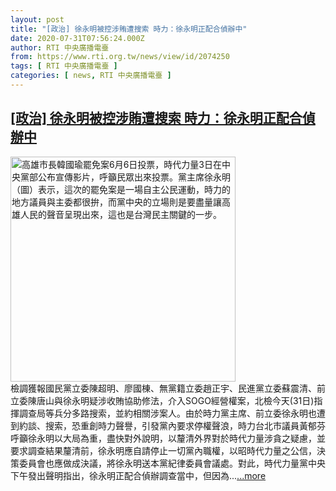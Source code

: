 ```yaml
---
layout: post
title: "[政治] 徐永明被控涉賄遭搜索 時力：徐永明正配合偵辦中"
date: 2020-07-31T07:56:24.000Z
author: RTI 中央廣播電臺
from: https://www.rti.org.tw/news/view/id/2074250
tags: [ RTI 中央廣播電臺 ]
categories: [ news, RTI 中央廣播電臺 ]
---
```

<!--1596182184000-->
[[政治] 徐永明被控涉賄遭搜索 時力：徐永明正配合偵辦中](https://www.rti.org.tw/news/view/id/2074250)
------

<div>
<img src="https://static.rti.org.tw/assets/thumbnails/2020/06/03/20200603000032M.jpg" width="360" alt="高雄市長韓國瑜罷免案6月6日投票，時代力量3日在中央黨部公布宣傳影片，呼籲民眾出來投票。黨主席徐永明（圖）表示，這次的罷免案是一場自主公民運動，時力的地方議員與主委都很拚，而黨中央的立場則是要盡量讓高雄人民的聲音呈現出來，這也是台灣民主關鍵的一步。" title="高雄市長韓國瑜罷免案6月6日投票，時代力量3日在中央黨部公布宣傳影片，呼籲民眾出來投票。黨主席徐永明（圖）表示，這次的罷免案是一場自主公民運動，時力的地方議員與主委都很拚，而黨中央的立場則是要盡量讓高雄人民的聲音呈現出來，這也是台灣民主關鍵的一步。"><br>檢調獲報國民黨立委陳超明、廖國棟、無黨籍立委趙正宇、民進黨立委蘇震清、前立委陳唐山與徐永明疑涉收賄協助修法，介入SOGO經營權案，北檢今天(31日)指揮調查局等兵分多路搜索，並約相關涉案人。由於時力黨主席、前立委徐永明也遭到約談、搜索，恐重創時力聲譽，引發黨內要求停權聲浪，時力台北市議員黃郁芬呼籲徐永明以大局為重，盡快對外說明，以釐清外界對於時代力量涉貪之疑慮，並要求調查結果釐清前，徐永明應自請停止一切黨內職權，以昭時代力量之公信，決策委員會也應做成決議，將徐永明送本黨紀律委員會議處。對此，時代力量黨中央下午發出聲明指出，徐永明正配合偵辦調查當中，但因為...<a target="_blank" href="https://www.rti.org.tw/news/view/id/2074250">...more</a>
</div>
